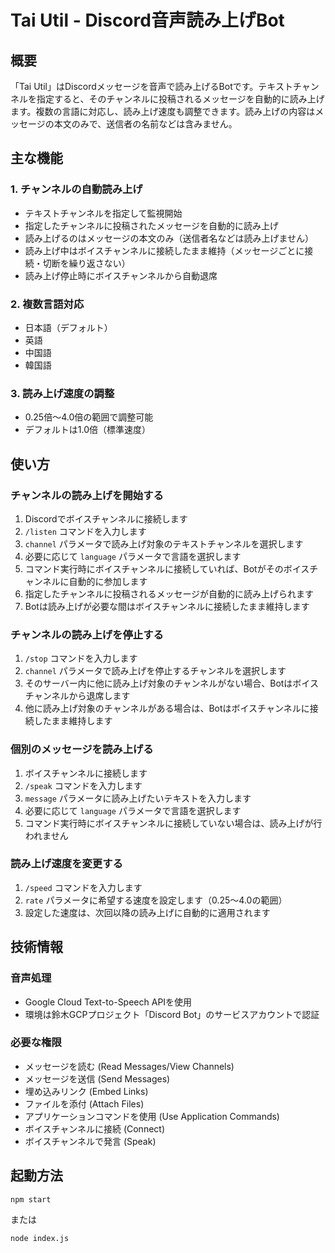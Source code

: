 # Tai Util - Discord音声読み上げBot

## 概要
「Tai Util」はDiscordメッセージを音声で読み上げるBotです。テキストチャンネルを指定すると、そのチャンネルに投稿されるメッセージを自動的に読み上げます。複数の言語に対応し、読み上げ速度も調整できます。読み上げの内容はメッセージの本文のみで、送信者の名前などは含みません。

## 主な機能

### 1. チャンネルの自動読み上げ
- テキストチャンネルを指定して監視開始
- 指定したチャンネルに投稿されたメッセージを自動的に読み上げ
- 読み上げるのはメッセージの本文のみ（送信者名などは読み上げません）
- 読み上げ中はボイスチャンネルに接続したまま維持（メッセージごとに接続・切断を繰り返さない）
- 読み上げ停止時にボイスチャンネルから自動退席

### 2. 複数言語対応
- 日本語（デフォルト）
- 英語
- 中国語
- 韓国語

### 3. 読み上げ速度の調整
- 0.25倍～4.0倍の範囲で調整可能
- デフォルトは1.0倍（標準速度）

## 使い方

### チャンネルの読み上げを開始する
1. Discordでボイスチャンネルに接続します
2. `/listen` コマンドを入力します
3. `channel` パラメータで読み上げ対象のテキストチャンネルを選択します
4. 必要に応じて `language` パラメータで言語を選択します
5. コマンド実行時にボイスチャンネルに接続していれば、Botがそのボイスチャンネルに自動的に参加します
6. 指定したチャンネルに投稿されるメッセージが自動的に読み上げられます
7. Botは読み上げが必要な間はボイスチャンネルに接続したまま維持します

### チャンネルの読み上げを停止する
1. `/stop` コマンドを入力します
2. `channel` パラメータで読み上げを停止するチャンネルを選択します
3. そのサーバー内に他に読み上げ対象のチャンネルがない場合、Botはボイスチャンネルから退席します
4. 他に読み上げ対象のチャンネルがある場合は、Botはボイスチャンネルに接続したまま維持します

### 個別のメッセージを読み上げる
1. ボイスチャンネルに接続します
2. `/speak` コマンドを入力します
3. `message` パラメータに読み上げたいテキストを入力します
4. 必要に応じて `language` パラメータで言語を選択します
5. コマンド実行時にボイスチャンネルに接続していない場合は、読み上げが行われません

### 読み上げ速度を変更する
1. `/speed` コマンドを入力します
2. `rate` パラメータに希望する速度を設定します（0.25～4.0の範囲）
3. 設定した速度は、次回以降の読み上げに自動的に適用されます

## 技術情報

### 音声処理
- Google Cloud Text-to-Speech APIを使用
- 環境は鈴木GCPプロジェクト「Discord Bot」のサービスアカウントで認証

### 必要な権限
- メッセージを読む (Read Messages/View Channels)
- メッセージを送信 (Send Messages)
- 埋め込みリンク (Embed Links)
- ファイルを添付 (Attach Files)
- アプリケーションコマンドを使用 (Use Application Commands)
- ボイスチャンネルに接続 (Connect)
- ボイスチャンネルで発言 (Speak)

## 起動方法

```
npm start
```

または

```
node index.js
```
